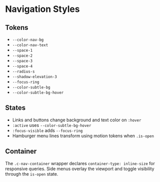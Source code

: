 # Navigation Styles

## Tokens
- `--color-nav-bg`
- `--color-nav-text`
- `--space-1`
- `--space-2`
- `--space-3`
- `--space-4`
- `--radius-s`
- `--shadow-elevation-3`
- `--focus-ring`
- `--color-subtle-bg`
- `--color-subtle-bg-hover`

## States
- Links and buttons change background and text color on `:hover`
- `:active` uses `--color-subtle-bg-hover`
- `:focus-visible` adds `--focus-ring`
- Hamburger menu lines transform using motion tokens when `.is-open`

## Container
The `.c-nav-container` wrapper declares `container-type: inline-size` for responsive queries. Side menus overlay the viewport and toggle visibility through the `is-open` state.
